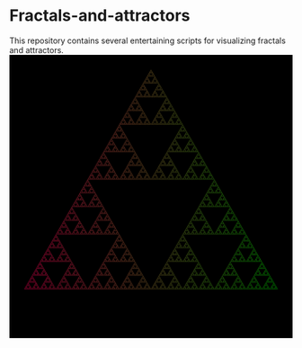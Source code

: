 # Fractals-and-attractors
 This repository contains several entertaining scripts for visualizing fractals and attractors.
 ![Image alt](https://github.com/Kyrylo-Kotelevets/Fractals-and-attractors/blob/master/Треугольник_Серпинского.png)
